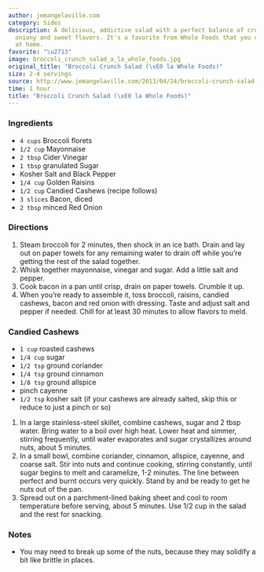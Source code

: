 ```yaml
---
author: jemangelaville.com
category: Sides
description: A delicious, addictive salad with a perfect balance of crunchy, bacony,
  oniony and sweet flavors. It's a favorite from Whole Foods that you can now make
  at home.
favorite: "\u2713"
image: broccoli_crunch_salad_a_la_whole_foods.jpg
original_title: "Broccoli Crunch Salad (\xE0 la Whole Foods)"
size: 2-4 servings
source: http://www.jemangelaville.com/2013/04/24/broccoli-crunch-salad-a-la-whole-foods/
time: 1 hour
title: "Broccoli Crunch Salad (\xE0 la Whole Foods)"
---
```

### Ingredients

* `4 cups` Broccoli florets
* `1/2 cup` Mayonnaise
* `2 tbsp` Cider Vinegar
* `1 tbsp` granulated Sugar
* Kosher Salt and Black Pepper
* `1/4 cup` Golden Raisins
* `1/2 cup` Candied Cashews (recipe follows)
* `3 slices` Bacon, diced
* `2 tbsp` minced Red Onion

### Directions

1. Steam broccoli for 2 minutes, then shock in an ice bath. Drain and lay out on paper towels for any remaining water to drain off while you’re getting the rest of the salad together. 
2. Whisk together mayonnaise, vinegar and sugar. Add a little salt and pepper. 
3. Cook bacon in a pan until crisp, drain on paper towels. Crumble it up. 
4. When you’re ready to assemble it, toss broccoli, raisins, candied cashews, bacon and red onion with dressing. Taste and adjust salt and pepper if needed. Chill for at least 30 minutes to allow flavors to meld.

### Candied Cashews

* `1 cup` roasted cashews
* `1/4 cup` sugar
* `1/2 tsp` ground coriander
* `1/4 tsp` ground cinnamon
* `1/8 tsp` ground allspice
* pinch cayenne
* `1/2 tsp` kosher salt (if your cashews are already salted, skip this or reduce to just a pinch or so)

1. In a large stainless-steel skillet, combine cashews, sugar and 2 tbsp water. Bring water to a boil over high heat. Lower heat and simmer, stirring frequently, until water evaporates and sugar crystallizes around nuts, about 5 minutes.
2. In a small bowl, combine coriander, cinnamon, allspice, cayenne, and coarse salt. Stir into nuts and continue cooking, stirring constantly, until sugar begins to melt and caramelize, 1-2 minutes. The line between perfect and burnt occurs very quickly. Stand by and be ready to get he nuts out of the pan. 
3. Spread out on a parchment-lined baking sheet and cool to room temperature before serving, about 5 minutes. Use 1/2 cup in the salad and the rest for snacking.

### Notes

* You may need to break up some of the nuts, because they may solidify a bit like brittle in places.
